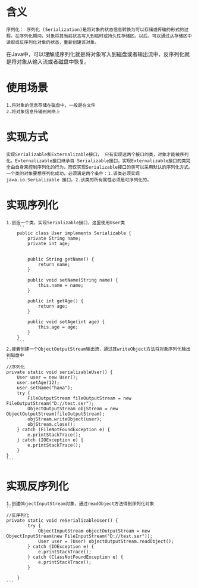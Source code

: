 # 含义
    序列化： 序列化 (Serialization)是将对象的状态信息转换为可以存储或传输的形式的过程。在序列化期间，对象将其当前状态写入到临时或持久性存储区。以后，可以通过从存储区中读取或反序列化对象的状态，重新创建该对象。
在Java中，可以理解成序列化就是将对象写入到磁盘或者输出流中，反序列化就是将对象从输入流或者磁盘中恢复。
# 使用场景
    1.将对象的信息存储在磁盘中，一般是在文件
    2.将对象信息传输到网络上
# 实现方式
    实现Serializable和Externalizable接口， 只有实现这两个接口的类，对象才能被序列化。Externalizable接口继承自 Serializable接口，实现Externalizable接口的类完全由自身来控制序列化的行为，而仅实现Serializable接口的类可以采用默认的序列化方式。
    一个类的对象要想序列化成功，必须满足两个条件：1.该类必须实现 java.io.Serializable 接口。2.该类的所有属性必须是可序列化的。
# 实现序列化
    1.创造一个类，实现Serializable接口，这里使用User类
        ```
        public class User implements Serializable {
            private String name;
            private int age;


            public String getName() {
                return name;
            }

            public void setName(String name) {
                this.name = name;
            }

            public int getAge() {
                return age;
            }

            public void setAge(int age) {
                this.age = age;
            }
        }
        ```
    2.接着创建一个ObjectOutputStream输出流，通过其writeObject方法将对象序列化输出到磁盘中
    ```
    //序列化
    private static void serializableUser() {
        User user = new User();
        user.setAge(12);
        user.setName("hana");
        try {
            FileOutputStream fileOutputStream = new FileOutputStream("D://test.ser");
            ObjectOutputStream objStream = new ObjectOutputStream(fileOutputStream);
            objStream.writeObject(user);
            objStream.close();
        } catch (FileNotFoundException e) {
            e.printStackTrace();
        } catch (IOException e) {
            e.printStackTrace();
        }
    }
    ```
# 实现反序列化
    1.创建ObjectInputStream对象，通过readObject方法得到序列化对象
    ```
    //反序列化
    private static void reSerializableUser() {
            try {
                ObjectInputStream objectOutputStream = new ObjectInputStream(new FileInputStream("D://test.ser"));
                User user = (User) objectOutputStream.readObject();
            } catch (IOException e) {
                e.printStackTrace();
            } catch (ClassNotFoundException e) {
                e.printStackTrace();
            }

        }
    ```